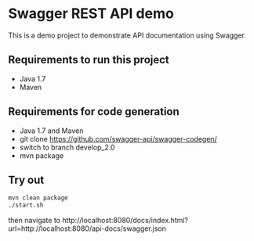 # Swagger REST API demo

This is a demo project to demonstrate API documentation using Swagger.

## Requirements to run this project

* Java 1.7
* Maven


## Requirements for code generation
* Java 1.7 and Maven
* git clone https://github.com/swagger-api/swagger-codegen/ 
* switch to branch develop_2.0
* mvn package 


## Try out

```bash
mvn clean package
./start.sh
```

then navigate to http://localhost:8080/docs/index.html?url=http://localhost:8080/api-docs/swagger.json 
